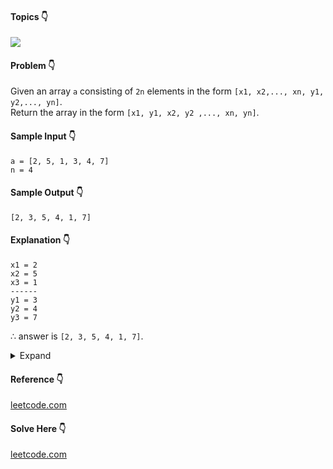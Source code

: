 #### Topics :point_down:
![](https://img.shields.io/badge/-array-wheat) 

#### Problem :point_down:
Given an array `a` consisting of `2n` elements in the form `[x1, x2,..., xn, y1, y2,..., yn]`.  
Return the array in the form `[x1, y1, x2, y2 ,..., xn, yn]`.
#### Sample Input :point_down:
```
a = [2, 5, 1, 3, 4, 7]
n = 4
```
#### Sample Output :point_down:
```
[2, 3, 5, 4, 1, 7] 
```
#### Explanation :point_down:
```
x1 = 2 
x2 = 5 
x3 = 1 
------
y1 = 3 
y2 = 4  
y3 = 7 
```
&there4; answer is `[2, 3, 5, 4, 1, 7]`.
<details>
<summary>Expand</summary>

#### Python :point_down:
```py
def shuffle(a, n):
    b = []
    for i in range(n):
        b.append(a[i])
        b.append(a[n+i])

    return b
```
#### Time Complexity :point_down:
```
O(n)
```
#### Space Complexity :point_down:
```
O(n)
```
#### Python :point_down:
```py
def shuffle(a, n):
    f = lambda i: (i * 2) if i < n else ((i-n) * 2 + 1)
    for i in range(len(a)):
        j = i
        while a[i] >= 0:
            j = f(j)
            a[i], a[j] = a[j], -a[i]

    for i in range(len(a)):
        a[i] =- a[i]

    return a
```
#### Time Complexity :point_down:
```
O(n ^ 2)
```
#### Space Complexity :point_down:
```
O(1)
```
</details>

#### Reference :point_down:
[leetcode.com](https://leetcode.com/problems/shuffle-the-array/discuss/675007/Python-O(n)-time-O(1)-space-detailed-explanation)

#### Solve Here :point_down:
[leetcode.com](https://leetcode.com/problems/shuffle-the-array/)
